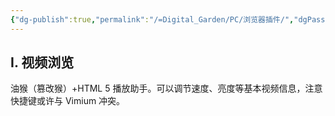 ```yaml
---
{"dg-publish":true,"permalink":"/=Digital_Garden/PC/浏览器插件/","dgPassFrontmatter":true}
---
```


## I. 视频浏览

油猴（篡改猴）+HTML 5 播放助手。可以调节速度、亮度等基本视频信息，注意快捷键或许与 Vimium 冲突。
